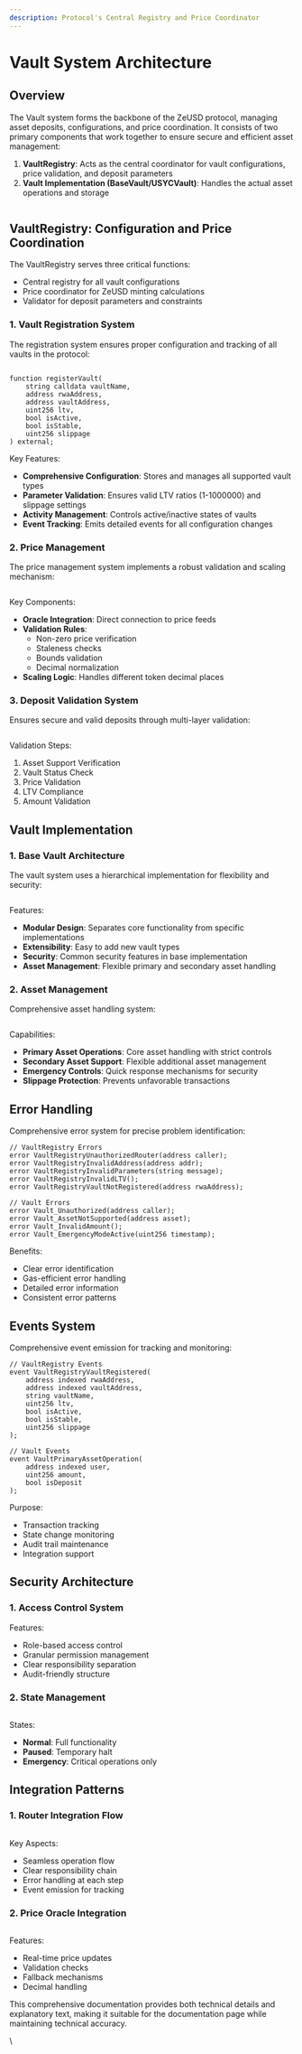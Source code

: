 ```yaml
---
description: Protocol's Central Registry and Price Coordinator
---
```


# Vault System Architecture

## Overview

The Vault system forms the backbone of the ZeUSD protocol, managing asset deposits, configurations, and price coordination. It consists of two primary components that work together to ensure secure and efficient asset management:

1. **VaultRegistry**: Acts as the central coordinator for vault configurations, price validation, and deposit parameters
2. **Vault Implementation (BaseVault/USYCVault)**: Handles the actual asset operations and storage

<figure><img src="../../.gitbook/assets/VaultImplementation (6).png" alt=""><figcaption></figcaption></figure>

## VaultRegistry: Configuration and Price Coordination

The VaultRegistry serves three critical functions:

* Central registry for all vault configurations
* Price coordinator for ZeUSD minting calculations
* Validator for deposit parameters and constraints

### 1. Vault Registration System

The registration system ensures proper configuration and tracking of all vaults in the protocol:

<figure><img src="../../.gitbook/assets/Vault registration system.png" alt=""><figcaption></figcaption></figure>

```solidity
function registerVault(
    string calldata vaultName,
    address rwaAddress,
    address vaultAddress,
    uint256 ltv,
    bool isActive,
    bool isStable,
    uint256 slippage
) external;
```

Key Features:

* **Comprehensive Configuration**: Stores and manages all supported vault types
* **Parameter Validation**: Ensures valid LTV ratios (1-1000000) and slippage settings
* **Activity Management**: Controls active/inactive states of vaults
* **Event Tracking**: Emits detailed events for all configuration changes

### 2. Price Management

The price management system implements a robust validation and scaling mechanism:

<figure><img src="../../.gitbook/assets/Price Management (1).png" alt=""><figcaption></figcaption></figure>

Key Components:

* **Oracle Integration**: Direct connection to price feeds
* **Validation Rules**:
  * Non-zero price verification
  * Staleness checks
  * Bounds validation
  * Decimal normalization
* **Scaling Logic**: Handles different token decimal places

### 3. Deposit Validation System

Ensures secure and valid deposits through multi-layer validation:

<figure><img src="../../.gitbook/assets/Deposit Validation System.png" alt=""><figcaption></figcaption></figure>

Validation Steps:

1. Asset Support Verification
2. Vault Status Check
3. Price Validation
4. LTV Compliance
5. Amount Validation

## Vault Implementation

### 1. Base Vault Architecture

The vault system uses a hierarchical implementation for flexibility and security:

<figure><img src="../../.gitbook/assets/Base Vault Architecture.png" alt=""><figcaption></figcaption></figure>

Features:

* **Modular Design**: Separates core functionality from specific implementations
* **Extensibility**: Easy to add new vault types
* **Security**: Common security features in base implementation
* **Asset Management**: Flexible primary and secondary asset handling

### 2. Asset Management

Comprehensive asset handling system:

<figure><img src="../../.gitbook/assets/Asset Management.png" alt=""><figcaption></figcaption></figure>

Capabilities:

* **Primary Asset Operations**: Core asset handling with strict controls
* **Secondary Asset Support**: Flexible additional asset management
* **Emergency Controls**: Quick response mechanisms for security
* **Slippage Protection**: Prevents unfavorable transactions

## Error Handling

Comprehensive error system for precise problem identification:

```solidity
// VaultRegistry Errors
error VaultRegistryUnauthorizedRouter(address caller);
error VaultRegistryInvalidAddress(address addr);
error VaultRegistryInvalidParameters(string message);
error VaultRegistryInvalidLTV();
error VaultRegistryVaultNotRegistered(address rwaAddress);

// Vault Errors
error Vault_Unauthorized(address caller);
error Vault_AssetNotSupported(address asset);
error Vault_InvalidAmount();
error Vault_EmergencyModeActive(uint256 timestamp);

```

Benefits:

* Clear error identification
* Gas-efficient error handling
* Detailed error information
* Consistent error patterns

## Events System

Comprehensive event emission for tracking and monitoring:

```solidity
// VaultRegistry Events
event VaultRegistryVaultRegistered(
    address indexed rwaAddress,
    address indexed vaultAddress,
    string vaultName,
    uint256 ltv,
    bool isActive,
    bool isStable,
    uint256 slippage
);

// Vault Events
event VaultPrimaryAssetOperation(
    address indexed user,
    uint256 amount,
    bool isDeposit
);
```

Purpose:

* Transaction tracking
* State change monitoring
* Audit trail maintenance
* Integration support

## Security Architecture

### 1. Access Control System

Features:

* Role-based access control
* Granular permission management
* Clear responsibility separation
* Audit-friendly structure

### 2. State Management

<figure><img src="../../.gitbook/assets/State Management.png" alt=""><figcaption></figcaption></figure>

States:

* **Normal**: Full functionality
* **Paused**: Temporary halt
* **Emergency**: Critical operations only

## Integration Patterns

### 1. Router Integration Flow

<figure><img src="../../.gitbook/assets/Router Integeration Flow.png" alt=""><figcaption></figcaption></figure>

Key Aspects:

* Seamless operation flow
* Clear responsibility chain
* Error handling at each step
* Event emission for tracking

### 2. Price Oracle Integration

<figure><img src="../../.gitbook/assets/Price Oracle Integeration.png" alt=""><figcaption></figcaption></figure>

Features:

* Real-time price updates
* Validation checks
* Fallback mechanisms
* Decimal handling



This comprehensive documentation provides both technical details and explanatory text, making it suitable for the documentation page while maintaining technical accuracy.



\
